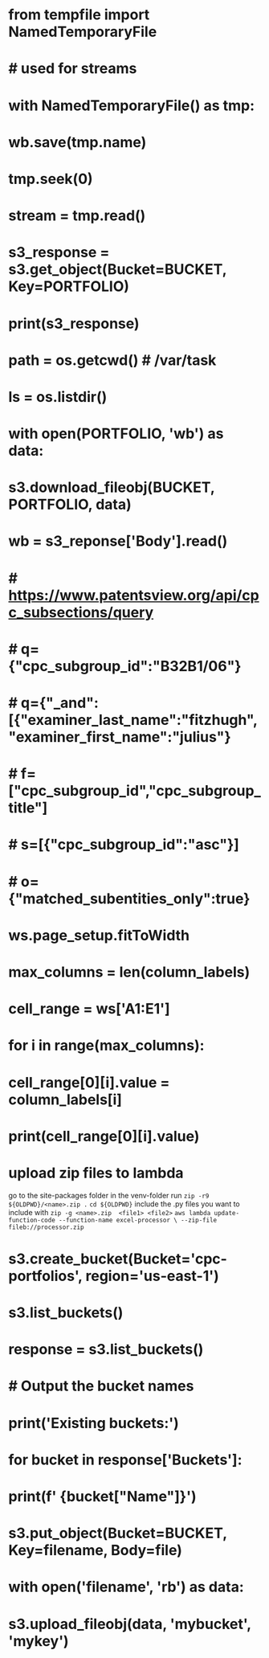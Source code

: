 # from tempfile import NamedTemporaryFile
# # used for streams
# with NamedTemporaryFile() as tmp:
#   wb.save(tmp.name)
#   tmp.seek(0)
#   stream = tmp.read()

# s3_response = s3.get_object(Bucket=BUCKET, Key=PORTFOLIO)
# print(s3_response)

# path = os.getcwd() # /var/task
# ls = os.listdir()

# with open(PORTFOLIO, 'wb') as data:
  # s3.download_fileobj(BUCKET, PORTFOLIO, data)
# wb = s3_reponse['Body'].read()

# # https://www.patentsview.org/api/cpc_subsections/query
# # q={"cpc_subgroup_id":"B32B1/06"}
# # q={"_and":[{"examiner_last_name":"fitzhugh","examiner_first_name":"julius"}
# # f=["cpc_subgroup_id","cpc_subgroup_title"]
# # s=[{"cpc_subgroup_id":"asc"}]
# # o={"matched_subentities_only":true}


# ws.page_setup.fitToWidth
# max_columns = len(column_labels)
# cell_range = ws['A1:E1']
# for i in range(max_columns):
#     cell_range[0][i].value = column_labels[i]
#     print(cell_range[0][i].value)

# upload zip files to lambda
go to the site-packages folder in the venv-folder
run `zip -r9 ${OLDPWD}/<name>.zip .`
`cd ${OLDPWD}`
include the .py files you want to include with
`zip -g <name>.zip  <file1> <file2>`
`aws lambda update-function-code --function-name excel-processor \ --zip-file fileb://processor.zip`


# s3.create_bucket(Bucket='cpc-portfolios', region='us-east-1')
# s3.list_buckets()

# response = s3.list_buckets()

# # Output the bucket names
# print('Existing buckets:')
# for bucket in response['Buckets']:
#     print(f'  {bucket["Name"]}')

# s3.put_object(Bucket=BUCKET, Key=filename, Body=file)
# with open('filename', 'rb') as data:
#     s3.upload_fileobj(data, 'mybucket', 'mykey')
